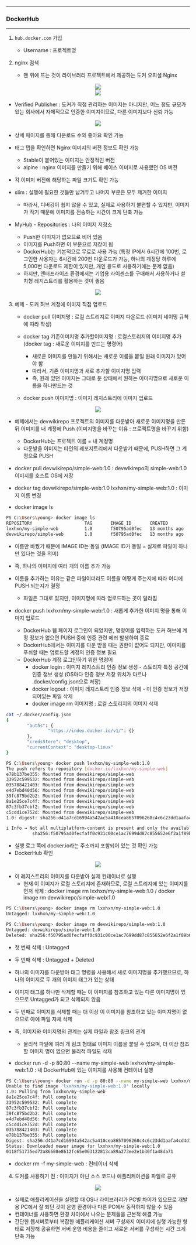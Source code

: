 -----
### DockerHub
-----
1. ```hub.docker.com``` 가입
   - Username : 프로젝트명

2. nginx 검색
   - 맨 위에 뜨는 것이 라이브러리 프로젝트에서 제공하는 도커 오피셜 Nginx
<div align="center">
<img src="https://github.com/user-attachments/assets/98b8fca7-37a8-4f18-b8d1-94defc553aea">
</div>

<div align="center">
<img src="https://github.com/user-attachments/assets/8e76462a-021b-40f5-8540-ca97cf00bcf9">
</div>

   - Verified Publisher : 도커가 직접 관리하는 이미지는 아니지만, 어느 정도 규모가 있는 회사에서 자체적으로 인증한 이미지이므로, 다른 이미지보다 신뢰 가능

<div align="center">
<img src="https://github.com/user-attachments/assets/6d4e8780-852c-4ad2-9d97-25af41ae306c">
</div>

   - 상세 페이지를 통해 다운로드 수와 좋아요 확인 가능
   - 태그 탭을 확인하면 Nginx 이미지의 버전 정보도 확인 가능
     + Stable이 붙어있는 이미지는 안정적인 버전
     + alpine : nginx 이미지를 만들기 위해 베이스 이미지로 사용했던 OS 버전
   - 각 이미지 버전에 해당하는 파일 크기도 확인 가능
   - slim : 실행에 필요한 것들만 남겨두고 나머지 부분은 모두 제거한 이미지
     + 따라서, 디버깅이 쉽지 않을 수 있고, 실제로 사용하기 불편할 수 있지만, 이미지가 작기 때문에 이미지를 전송하는 시간이 크게 단축 가능

   - MyHub - Repositories : 나의 이미지 저장소
     + Push한 이미지가 없으므로 비어 있음
     + 이미지를 Push하면 이 부분으로 저장이 됨
     + DockerHub는 기본적으로 무료로 사용 가능 (특정 IP에서 6시간에 100번, 로그인한 사용자는 6시간에 200번 다운로드가 가능, 하나의 계정당 하루에 5,000번 다운로드 제한이 있지만, 개인 용도로 사용하기에는 문제 없음)
     + 하지만, 엔터프라이즈 환경에서는 기업용 라이센스를 구매해서 사용하거나 설치형 레지스트리를 활용하는 것이 좋음
<div align="center">
<img src="https://github.com/user-attachments/assets/82520fd4-e366-4fdf-9ee7-d9d422d1cdd9">
</div>

3. 예제 - 도커 허브 계정에 이미지 직접 업로드
   - docker pull 이미지명 : 로컬 스트리지로 이미지 다운로드 (이미지 네이밍 규칙에 따라 작성)
   - docker tag 기존이미지명 추가할이미지명 : 로컬스토리지의 이미지명 추가 (docker tag : 새로운 이미지를 만드는 명령어)
     + 새로운 이미지를 만들기 위해서는 새로운 이름을 붙일 원래 이미지가 있어야 함
     + 따라서, 기존 이미지명과 새로 추가할 이미지명 입력
     + 즉, 원래 있던 이미지는 그대로 둔 상태에서 원하는 이미지명으로 새로운 이름을 하나만드는 것

   - docker push 이미지명 : 이미지 레지스트리에 이미지 업로드

<div align="center">
<img src="https://github.com/user-attachments/assets/c09ae6cc-e0ba-4412-a650-2e60764afa35">
</div>

   - 예제에서는 devwikirepo 프로젝트의 이미지를 다운받아 새로운 이미지명을 만든 뒤 이미지를 내 계정에 Push (이미지명을 바꾸는 이유 : 프로젝트명을 바꾸기 위함)
     + DockerHub는 프로젝트 이름 = 내 계정명
     + 다운받을 이미지는 타인의 레포지토리에서 다운받기 때문에, PUSH하면 그 계정으로 PUSH

   - docker pull devwikirepo/simple-web:1.0 : devwikirepo의 simple-web:1.0 이미지를 호스트 OS에 저장
   - docker tag devwikirepo/simple-web:1.0 lxxhxn/my-simple-web:1.0 : 이미지 이름 변경
   - docker image ls
```bash
PS C:\Users\young> docker image ls
REPOSITORY                    TAG       IMAGE ID       CREATED         SIZE
lxxhxn/my-simple-web          1.0       f50795ad0fec   13 months ago   272MB
devwikirepo/simple-web        1.0       f50795ad0fec   13 months ago   272MB
```
  - 이름만 바꿨기 때문에 IMAGE ID는 동일 (IMAGE ID가 동일 = 실제로 파일이 하나만 있다는 것을 의미)
  - 즉, 하나의 이미지에 여러 개의 이름 추가 가능
  - 이름을 추가하는 이유는 같은 파일이더라도 이름을 어떻게 주는지에 따라 어디에 PUSH 되는지가 결정
    + 파일은 그대로 있지만, 이미지명에 따라 업로드하는 곳이 달라짐
   
  - docker push lxxhxn/my-simple-web:1.0 : 새롭게 추가한 이미지 명을 통해 이미지 업로드
    + DockerHub 웹 페이지 로그인이 되었지만, 명령어를 입력하는 도커 허브에 계정 정보가 없으면 PUSH 중에 인증 관련 에러 발생하여 종료
    + DockerHub에서는 이미지를 다운 받을 때는 권한이 없어도 되지만, 이미지를 푸쉬할 때는 업로드할 계정의 인증 정보 필요
    + DockerHub 계정 로그인하기 위한 명령어 
      * docker login : 이미지 레지스트리 인증 정보 생성 - 스토리지 특정 공간에 인증 정보 생성 (OS마다 인증 정보 저장 위치가 다르나 .docker/config.json으로 저장)
      * docker logout : 이미지 레지스트리 인증 정보 삭제 - 이 인증 정보가 저장되어있는 파일 삭제
      * docker image rm 이미지명 : 로컬 스토리지의 이미지 삭제 
```bash
cat ~/.docker/config.json
{
        "auths": {
                "https://index.docker.io/v1/": {}
        },
        "credsStore": "desktop",
        "currentContext": "desktop-linux"
}
```
```bash
PS C:\Users\young> docker push lxxhxn/my-simple-web:1.0
The push refers to repository [docker.io/lxxhxn/my-simple-web]
e78b137be355: Mounted from devwikirepo/simple-web
33952c599532: Mounted from devwikirepo/simple-web
035788421403: Mounted from devwikirepo/simple-web
e4d7ebd40d56: Mounted from devwikirepo/simple-web
39fc875bd2b2: Mounted from devwikirepo/simple-web
8a1e25ce7c4f: Mounted from devwikirepo/simple-web
87c3fb37cbf2: Mounted from devwikirepo/simple-web
c5cdd1ce752d: Mounted from devwikirepo/simple-web
1.0: digest: sha256:d41a7cd16994a542ac5a410cea8657096268c4c6c23dd1aafa4cd4d1370d493a size: 1805

i Info → Not all multiplatform-content is present and only the available single-platform image was pushed
          sha256:f50795ad0fecfaff0c931c00ce1ac7699dd87c855652e6f2a1f89b66a6fdd7a3 -> sha256:d41a7cd16994a542ac5a410cea8657096268c4c6c23dd1aafa4cd4d1370d493a
```

  - 실행 로그 쪽에 docker.io라는 주소까지 포함되어 있는 것 확인 가능
  - DockerHub 확인
<div align="center">
<img src="https://github.com/user-attachments/assets/9f65efd8-016c-4f3a-8828-3d808893d74b">
</div>

  - 이 레지스트리의 이미지를 다운받아 실제 컨테이너로 실행
    + 현재 이 이미지가 로컬 스토리지에 존재하므로, 로컬 스트리지에 있는 이미지를 먼저 삭제 : docker image rm lxxhxn/my-simple-web:1.0 / docker image rm devwikirepo/simple-web:1.0
```bash
PS C:\Users\young> docker image rm lxxhxn/my-simple-web:1.0
Untagged: lxxhxn/my-simple-web:1.0

PS C:\Users\young> docker image rm devwikirepo/simple-web:1.0
Untagged: devwikirepo/simple-web:1.0
Deleted: sha256:f50795ad0fecfaff0c931c00ce1ac7699dd87c855652e6f2a1f89b66a6fdd7a3
```
  - 첫 번째 삭제 : Untagged
  - 두 번째 삭제 : Untagged + Deleted
  - 하나의 이미지를 다운받아 태그 명령을 사용해서 새로 이미지명을 추가했으므로, 하나의 이미지로 두 개의 이미지 태그가 있는 상태
  - 이미지 태그를 하나만 삭제할 때는 이 이미지를 참조하고 있는 다른 이미지명이 있으므로 Untagged가 되고 삭제되지 않음
  - 두 번째로 이미지를 삭제할 때는 더 이상 이 이미지를 참조하고 있는 이미지명이 없으므로 아예 파일 자체 삭제
  - 즉, 이미지와 이미지명의 관계는 실제 파일과 참조 링크의 관계
    + 물리적 파일에 여러 개 링크 형태로 이미지 이름을 붙일 수 있으며, 더 이상 참조할 이미지 명이 없으면 물리적 파일도 삭제

  - docker run -d -p 80:80 --name my-simple-web lxxhxn/my-simple-web:1.0 : 내 DockerHub에 있는 이미지를 사용해 컨테이너 실행
```bash
PS C:\Users\young> docker run -d -p 80:80 --name my-simple-web lxxhxn/my-simple-web:1.0
Unable to find image 'lxxhxn/my-simple-web:1.0' locally
1.0: Pulling from lxxhxn/my-simple-web
8a1e25ce7c4f: Pull complete
33952c599532: Pull complete
87c3fb37cbf2: Pull complete
39fc875bd2b2: Pull complete
e4d7ebd40d56: Pull complete
c5cdd1ce752d: Pull complete
035788421403: Pull complete
e78b137be355: Pull complete
Digest: sha256:d41a7cd16994a542ac5a410cea8657096268c4c6c23dd1aafa4cd4d1370d493a
Status: Downloaded newer image for lxxhxn/my-simple-web:1.0
0118f51735ed72a86608e8612fc65e063122813ca89a273ee2e1b30f1a48da71
```

  - docker rm -f my-simple-web : 컨테이너 삭제

4. 도커를 사용하기 전 : 이미지가 아닌 소스 코드나 애플리케이션을 파일로 공유
<div align="center">
<img src="https://github.com/user-attachments/assets/5243400d-135a-48cf-8e9a-57d2c41bedc0">
</div>

   - 실제로 애플리케이션을 실행할 때 OS나 라이브러리가 PC별 차이가 있으므로 개발용 PC에서 잘 되던 것이 운영 환경이나 다른 PC에서 동작하지 않을 수 있음
   - 컨테이너를 사용하면 환경 차이에서 나오는 문제들을 근본적 해결 가능
   - 간단한 웹서버로부터 복잡한 애플리케이션 서버 구성까지 이미지에 실행 가능한 형태로 저장해 공유하면 서버 운영 비용을 줄이고 새로운 서버를 구성하는 시간 크게 단축 가능
